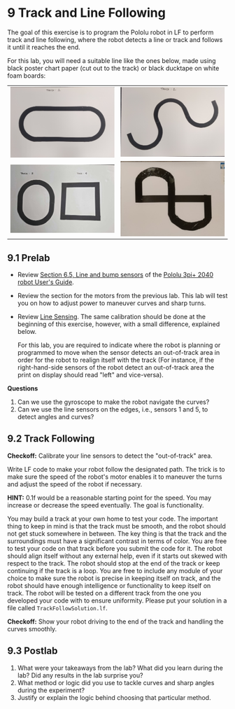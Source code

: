# 9 Track and Line Following

The goal of this exercise is to program the Pololu robot in LF to perform track and line following, where the robot detects a line or track and follows it until it reaches the end.

For this lab, you will need a suitable line like the ones below, made using black poster chart paper (cut out to the track) or black ducktape on white foam boards:

<table>
<tr>
<td><img src="img/Track_1.jpg"  alt="1" width = 360px ></td>
<td><img src="img/Track_2.jpg" alt="2" width = 360px></td>
</tr> 
<tr>
<td><img src="img/Track_3_4.jpg" alt="3" width = 360px></td>
<td><img src="img/Track_Example.jpg" alt="4" width = 360px>
</td>
</tr>
</table>

## 9.1 Prelab

<!---
NOTE: The prelabs may change according to the ordering of the lab.
-->

- Review [Section 6.5, Line and bump sensors](https://www.pololu.com/docs/0J86/6.5) of the [Pololu 3pi+ 2040 robot User's Guide](https://www.pololu.com/docs/0J86).

- Review the section for the motors from the previous lab. This lab will test you on how to adjust power to maneuver curves and sharp turns.

- Review [Line Sensing](./Hill.md#82-line-sensing). The same calibration should be done at the beginning of this exercise, however, with a small difference, explained below.
 
  For this lab, you are required to indicate where the robot is planning or programmed to move when the sensor detects an out-of-track area in order for the robot to realign itself with the track (For instance, if the right-hand-side sensors of the robot detect an out-of-track area the print on display should read "left" and vice-versa).  

**Questions**

1. Can we use the gyroscope to make the robot navigate the curves?
2. Can we use the line sensors on the edges, i.e., sensors 1 and 5, to detect angles and curves? 

## 9.2 Track Following

**Checkoff:** Calibrate your line sensors to detect the "out-of-track" area.

Write LF code to make your robot follow the designated path. The trick is to make sure the speed of the robot's motor enables it to maneuver the turns and adjust the speed of the robot if necessary.

**HINT:** 0.1f would be a reasonable starting point for the speed. You may increase or decrease the speed eventually. The goal is functionality.

You may build a track at your own home to test your code. The important thing to keep in mind is that the track must be smooth, and the robot should not get stuck somewhere in between. The key thing is that the track and the surroundings must have a significant contrast in terms of color. You are free to test your code on that track before you submit the code for it. The robot should align itself without any external help, even if it starts out skewed with respect to the track. The robot should stop at the end of the track or keep continuing if the track is a loop. You are free to include any module of your choice to make sure the robot is precise in keeping itself on track, and the robot should have enough intelligence or functionality to keep itself on track. The robot will be tested on a different track from the one you developed your code with to ensure uniformity. Please put your solution in a file called `TrackFollowSolution.lf`.

**Checkoff:** Show your robot driving to the end of the track and handling the curves smoothly.

<!---
TODO: Add a Line follower exercise too, after completing the Track follower solution.
-->

## 9.3 Postlab

<!---
TODO(@the-systematic-chaos): Need to finalize solution code, the postlab questions will be based on the final solution.
-->

1. What were your takeaways from the lab? What did you learn during the lab? Did any results in the lab surprise you?
2. What method or logic did you use to tackle curves and sharp angles during the experiment?
3. Justify or explain the logic behind choosing that particular method.
